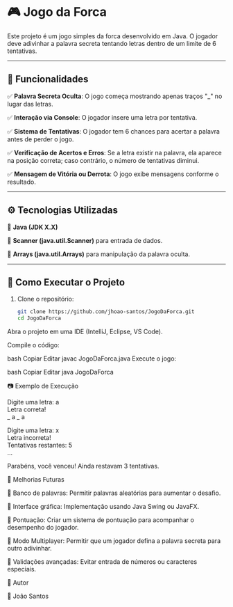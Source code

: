 # 🎮 Jogo da Forca  

Este projeto é um jogo simples da forca desenvolvido em Java. O jogador deve adivinhar a palavra secreta tentando letras dentro de um limite de 6 tentativas.  

---

## 📌 Funcionalidades  

✅ **Palavra Secreta Oculta**: O jogo começa mostrando apenas traços "_" no lugar das letras.  

✅ **Interação via Console**: O jogador insere uma letra por tentativa.  

✅ **Sistema de Tentativas**: O jogador tem 6 chances para acertar a palavra antes de perder o jogo.  

✅ **Verificação de Acertos e Erros**: Se a letra existir na palavra, ela aparece na posição correta; caso contrário, o número de tentativas diminui.  

✅ **Mensagem de Vitória ou Derrota**: O jogo exibe mensagens conforme o resultado.  

---

## ⚙️ Tecnologias Utilizadas  

🔹 **Java (JDK X.X)**  

🔹 **Scanner (java.util.Scanner)** para entrada de dados.  

🔹 **Arrays (java.util.Arrays)** para manipulação da palavra oculta.  

---

## 🚀 Como Executar o Projeto  

1. Clone o repositório:  

   ```bash
   git clone https://github.com/jhoao-santos/JogoDaForca.git
   cd JogoDaForca
Abra o projeto em uma IDE (IntelliJ, Eclipse, VS Code).

Compile o código:

bash
Copiar
Editar
javac JogoDaForca.java
Execute o jogo:

bash
Copiar
Editar
java JogoDaForca

📷 Exemplo de Execução

Digite uma letra: a  
Letra correta!  
_ a _ a  

Digite uma letra: x  
Letra incorreta!  
Tentativas restantes: 5  
...  

Parabéns, você venceu! Ainda restavam 3 tentativas.  

📌 Melhorias Futuras

🔹 Banco de palavras: Permitir palavras aleatórias para aumentar o desafio.


🔹 Interface gráfica: Implementação usando Java Swing ou JavaFX.


🔹 Pontuação: Criar um sistema de pontuação para acompanhar o desempenho do jogador.


🔹 Modo Multiplayer: Permitir que um jogador defina a palavra secreta para outro adivinhar.


🔹 Validações avançadas: Evitar entrada de números ou caracteres especiais.




🔗 Autor

📌 João Santos


